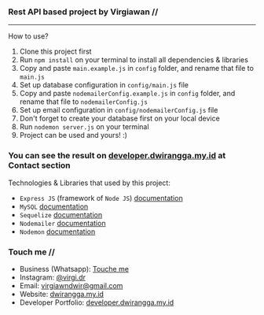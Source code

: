 ### Rest API based project by Virgiawan //
-----

How to use?
1. Clone this project first
2. Run `npm install` on your terminal to install all dependencies & libraries
3. Copy and paste `main.example.js` in `config` folder, and rename that file to `main.js`
4. Set up database configuration in `config/main.js` file
5. Copy and paste `nodemailerConfig.example.js` in `config` folder, and rename that file to `nodemailerConfig.js`
6. Set up email configuration in `config/nodemailerConfig.js` file
7. Don't forget to create your database first on your local device
8. Run `nodemon server.js` on your terminal
9. Project can be used and yours! :)

### You can see the result on [developer.dwirangga.my.id](https://www.developer.dwirangga.my.id) at Contact section

Technologies & Libraries that used by this project:
- `Express JS` (framework of `Node JS`) [documentation](https://expressjs.com/)
- `MySQL` [documentation](https://www.npmjs.com/package/mysql2)
- `Sequelize` [documentation](https://sequelize.org/)
- `Nodemailer` [documentation](https://www.nodemailer.com/)
- `Nodemon` [documentation](https://www.npmjs.com/package/nodemon)

### Touch me //
- Business (Whatsapp): [Touche me](https://wa.me/6285283868663?text=Hi%2C%20Virgi.%20I%20have%20an%20idea%20to%20build%20a%20business!)
- Instagram: [@virgi.dr](https://www.instagram.com/virgi.dr/)
- Email: [virgiawndwir@gmail.com](mailto:virgiawndwir@gmail.com)
- Website: [dwirangga.my.id](https://www.dwirangga.my.id)
- Developer Portfolio: [developer.dwirangga.my.id](https://www.developer.dwirangga.my.id)
